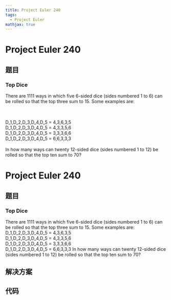 ```yaml
---
title: Project Euler 240
tags:
  - Project Euler
mathjax: true
---
```

<escape><!-- more --></escape>
    
# Project Euler 240
## 题目
### Top Dice

There are 1111 ways in which five 6-sided dice (sides numbered 1 to 6) can be rolled so that the top three sum to 15. Some examples are:

<br /><br />
D_1,D_2,D_3,D_4,D_5 = 4,3,6,3,5
<br />
D_1,D_2,D_3,D_4,D_5 = 4,3,3,5,6
<br />
D_1,D_2,D_3,D_4,D_5 = 3,3,3,6,6
<br />
D_1,D_2,D_3,D_4,D_5 = 6,6,3,3,3
<br /><br />
In how many ways can twenty 12-sided dice (sides numbered 1 to 12) be rolled so that the top ten sum to 70?


# Project Euler 240
## 题目
### Top Dice

There are 1111 ways in which five 6-sided dice (sides numbered 1 to 6) can be rolled so that the top three sum to 15. Some examples are:
D_1,D_2,D_3,D_4,D_5 = 4,3,6,3,5<br>D_1,D_2,D_3,D_4,D_5 = 4,3,3,5,6<br>D_1,D_2,D_3,D_4,D_5 = 3,3,3,6,6<br>D_1,D_2,D_3,D_4,D_5 = 6,6,3,3,3
In how many ways can twenty 12-sided dice (sides numbered 1 to 12) be rolled so that the top ten sum to 70?


## 解决方案


## 代码


